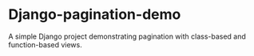 # Django-pagination-demo
A simple Django project demonstrating pagination with class-based and function-based views.

